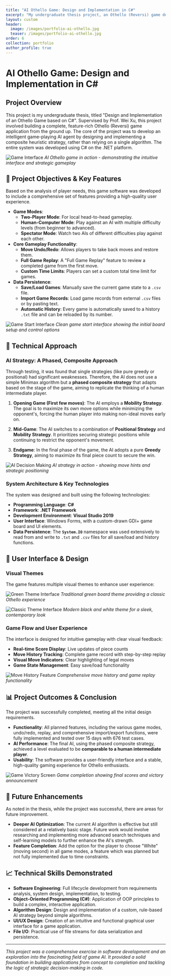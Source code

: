 ```yaml
---
title: "AI Othello Game: Design and Implementation in C#"
excerpt: "My undergraduate thesis project, an Othello (Reversi) game developed in C#. It features a custom AI with a phased composite strategy, full game functionality including replay and file I/O, and was built on the .NET Framework."
layout: custom
header:
  image: /images/portfolio-ai-othello.jpg
  teaser: /images/portfolio-ai-othello.jpg
order: 6
collection: portfolio
author_profile: true
---
```


# AI Othello Game: Design and Implementation in C#

## Project Overview

This project is my undergraduate thesis, titled "Design and Implementation of an Othello Game based on C#". Supervised by Prof. Wei Xu, this project involved building a complete, feature-rich Othello (Reversi) game application from the ground up. The core of the project was to develop an intelligent game-playing AI agent by designing and implementing a composite heuristic strategy, rather than relying on a single algorithm. The entire system was developed using C# on the .NET platform.

![Game Interface](/images/portfolio/othello-gameplay-midgame.png)
*AI Othello game in action - demonstrating the intuitive interface and strategic gameplay*

## 🎯 Project Objectives & Key Features

Based on the analysis of player needs, this game software was developed to include a comprehensive set of features providing a high-quality user experience.

* **Game Modes**:
    * **Two-Player Mode**: For local head-to-head gameplay.
    * **Human-Computer Mode**: Play against an AI with multiple difficulty levels (from beginner to advanced).
    * **Spectator Mode**: Watch two AIs of different difficulties play against each other.
* **Core Gameplay Functionality**:
    * **Move Undo/Redo**: Allows players to take back moves and restore them.
    * **Full Game Replay**: A "Full Game Replay" feature to review a completed game from the first move.
    * **Custom Time Limits**: Players can set a custom total time limit for games.
* **Data Persistence**:
    * **Save/Load Games**: Manually save the current game state to a `.csv` file.
    * **Import Game Records**: Load game records from external `.csv` files or by pasting text.
    * **Automatic History**: Every game is automatically saved to a history `.txt` file and can be reloaded by its number.

![Game Start Interface](/images/portfolio/othello-start-interface.png)
*Clean game start interface showing the initial board setup and control options*

## 🔧 Technical Approach

### AI Strategy: A Phased, Composite Approach

Through testing, it was found that single strategies (like pure greedy or positional) had significant weaknesses. Therefore, the AI does not use a simple Minimax algorithm but a **phased composite strategy** that adapts based on the stage of the game, aiming to replicate the thinking of a human intermediate player.

1.  **Opening Game (First few moves)**: The AI employs a **Mobility Strategy**. The goal is to maximize its own move options while minimizing the opponent's, forcing the human player into making non-ideal moves early on.

2.  **Mid-Game**: The AI switches to a combination of **Positional Strategy** and **Mobility Strategy**. It prioritizes securing strategic positions while continuing to restrict the opponent's movement.

3.  **Endgame**: In the final phase of the game, the AI adopts a pure **Greedy Strategy**, aiming to maximize its final piece count to secure the win.

![AI Decision Making](/images/portfolio/othello-ai-thinking.png)
*AI strategy in action - showing move hints and strategic positioning*

### System Architecture & Key Technologies
The system was designed and built using the following technologies:
* **Programming Language**: **C#**
* **Framework**: **.NET Framework**
* **Development Environment**: **Visual Studio 2019**
* **User Interface**: Windows Forms, with a custom-drawn GDI+ game board and UI elements.
* **Data Persistence**: The **`System.IO`** namespace was used extensively to read from and write to `.txt` and `.csv` files for all save/load and history functions.

## 🎨 User Interface & Design

### Visual Themes
The game features multiple visual themes to enhance user experience:

![Green Theme Interface](/images/portfolio/othello-green-theme.png)
*Traditional green board theme providing a classic Othello experience*

![Classic Theme Interface](/images/portfolio/othello-classic-theme.png)
*Modern black and white theme for a sleek, contemporary look*

### Game Flow and User Experience
The interface is designed for intuitive gameplay with clear visual feedback:

- **Real-time Score Display**: Live updates of piece counts
- **Move History Tracking**: Complete game record with step-by-step replay
- **Visual Move Indicators**: Clear highlighting of legal moves
- **Game State Management**: Easy save/load functionality

![Move History Feature](/images/portfolio/othello-move-history.png)
*Comprehensive move history and game replay functionality*

## 📊 Project Outcomes & Conclusion

The project was successfully completed, meeting all the initial design requirements.
* **Functionality**: All planned features, including the various game modes, undo/redo, replay, and comprehensive import/export functions, were fully implemented and tested over 15 days with 676 test cases.
* **AI Performance**: The final AI, using the phased composite strategy, achieved a level evaluated to be **comparable to a human intermediate player**.
* **Usability**: The software provides a user-friendly interface and a stable, high-quality gaming experience for Othello enthusiasts.

![Game Victory Screen](/images/portfolio/othello-endgame-victory.png)
*Game completion showing final scores and victory announcement*

## 🔮 Future Enhancements

As noted in the thesis, while the project was successful, there are areas for future improvement.
* **Deeper AI Optimization**: The current AI algorithm is effective but still considered at a relatively basic stage. Future work would involve researching and implementing more advanced search techniques and self-learning models to further enhance the AI's strength.
* **Feature Completion**: Add the option for the player to choose "White" (moving second) in all game modes, a feature which was planned but not fully implemented due to time constraints.

## 📈 Technical Skills Demonstrated

* **Software Engineering**: Full lifecycle development from requirements analysis, system design, implementation, to testing.
* **Object-Oriented Programming (C#)**: Application of OOP principles to build a complex, interactive application.
* **Algorithm Design**: Design and implementation of a custom, rule-based AI strategy beyond simple algorithms.
* **UI/UX Design**: Creation of an intuitive and functional graphical user interface for a game application.
* **File I/O**: Practical use of file streams for data serialization and persistence.

---

*This project was a comprehensive exercise in software development and an exploration into the fascinating field of game AI. It provided a solid foundation in building applications from concept to completion and tackling the logic of strategic decision-making in code.*